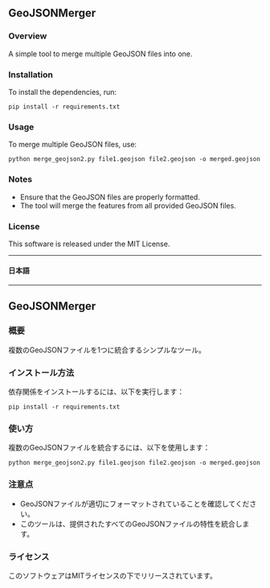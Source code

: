## GeoJSONMerger

### Overview
A simple tool to merge multiple GeoJSON files into one.

### Installation
To install the dependencies, run:
```
pip install -r requirements.txt
```

### Usage
To merge multiple GeoJSON files, use:
```
python merge_geojson2.py file1.geojson file2.geojson -o merged.geojson
```

### Notes
- Ensure that the GeoJSON files are properly formatted.
- The tool will merge the features from all provided GeoJSON files.
  
### License
This software is released under the MIT License.

---
#### 日本語
---

## GeoJSONMerger

### 概要
複数のGeoJSONファイルを1つに統合するシンプルなツール。

### インストール方法
依存関係をインストールするには、以下を実行します：
```
pip install -r requirements.txt
```

### 使い方
複数のGeoJSONファイルを統合するには、以下を使用します：
```
python merge_geojson2.py file1.geojson file2.geojson -o merged.geojson
```

### 注意点
- GeoJSONファイルが適切にフォーマットされていることを確認してください。
- このツールは、提供されたすべてのGeoJSONファイルの特性を統合します。

### ライセンス
このソフトウェアはMITライセンスの下でリリースされています。
